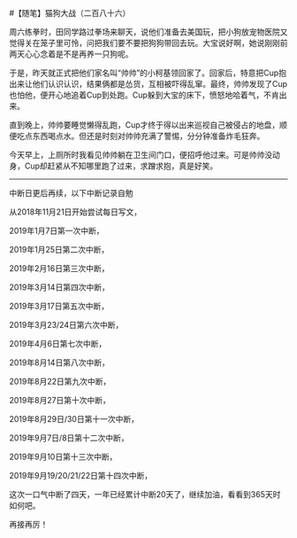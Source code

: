 #【随笔】猫狗大战（二百八十六）

周六练拳时，田同学路过拳场来聊天，说他们准备去美国玩，把小狗放宠物医院又觉得关在笼子里可怜，问把我们要不要把狗狗带回去玩。大宝说好啊，她说刚刚前两天心心念着是不是再养一只狗呢。

于是，昨天就正式把他们家名叫“帅帅”的小柯基领回家了。回家后，特意把Cup抱出来让他们认识认识，结果俩都是怂货，互相被吓得乱窜。最终，帅帅发现了Cup也怕他，便开心地追着Cup到处跑。Cup躲到大宝的床下，愤怒地哈着气，不肯出来。

直到晚上，帅帅要睡觉懒得乱跑，Cup才终于得以出来巡视自己被侵占的地盘，顺便吃点东西喝点水。但还是时刻对帅帅充满了警惕，分分钟准备炸毛狂奔。

今天早上，上厕所时我看见帅帅躺在卫生间门口，便招呼他过来。可是帅帅没动身，Cup却赶紧从不知哪里跑了过来，求蹭求抱，真是好笑。



----

中断日更后再续，以下中断记录自勉

从2018年11月21日开始尝试每日写文，

2019年1月7日第一次中断，

2019年1月25日第二次中断，

2019年2月16日第三次中断，

2019年3月14日第四次中断，

2019年3月17日第五次中断，

2019年3月23/24日第六次中断，

2019年4月6日第七次中断，

2019年8月14日第八次中断，

2019年8月22日第九次中断，

2019年8月27日第十次中断，

2019年8月29日/30日第十一次中断，

2019年9月7日/8日第十二次中断，

2019年9月10日第十三次中断，

2019年9月19/20/21/22日第十四次中断，

这次一口气中断了四天，一年已经累计中断20天了，继续加油，看看到365天时如何吧。

再接再厉！